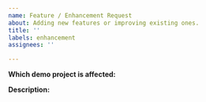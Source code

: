 ```yaml
---
name: Feature / Enhancement Request
about: Adding new features or improving existing ones.
title: ''
labels: enhancement
assignees: ''

---
```


<!--
Please search existing issues for potential duplicates before filing yours:
https://github.com/godotengine/godot-demo-projects/issues?q=is%3Aissue
-->

**Which demo project is affected:**
<!-- Specify the project name or path. -->


**Description:**
